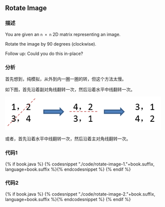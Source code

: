 ## Rotate Image


### 描述

You are given an `n × n` 2D matrix representing an image.

Rotate the image by 90 degrees (clockwise).

Follow up:
Could you do this in-place?


### 分析

首先想到，纯模拟，从外到内一圈一圈的转，但这个方法太慢。

如下图，首先沿着副对角线翻转一次，然后沿着水平中线翻转一次。

![Rotate image](../images/rotate-image.png)

或者，首先沿着水平中线翻转一次，然后沿着主对角线翻转一次。


### 代码1

{% if book.java %}
{% codesnippet "./code/rotate-image-1."+book.suffix, language=book.suffix %}{% endcodesnippet %}
{% endif %}


### 代码2

{% if book.java %}
{% codesnippet "./code/rotate-image-2."+book.suffix, language=book.suffix %}{% endcodesnippet %}
{% endif %}
